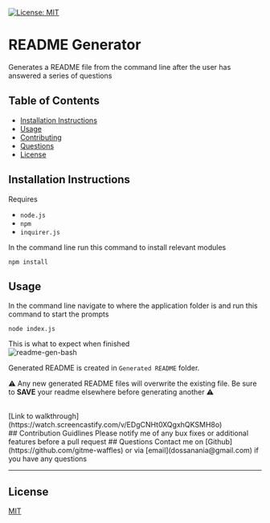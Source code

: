 [![License: MIT](https://img.shields.io/badge/License-MIT-yellow.svg)](https://opensource.org/licenses/MIT)
  # README Generator
    
   Generates a README file from the command line after the user has answered a series of questions
  
  ## Table of Contents
  - [Installation Instructions](#installation-instructions)
  - [Usage](#usage)
  - [Contributing](#contribution-guidlines)
  - [Questions](#questions)
  - [License](#license)
  
  ## Installation Instructions
  Requires 
  - `node.js`
  - `npm` 
  - `inquirer.js` 
  
In the command line run this command to install relevant modules
```
npm install
```
  ## Usage 
  In the command line navigate to where the application folder is and run this command to start the prompts
```
node index.js
```  
This is what to expect when finished <br />
![readme-gen-bash](https://user-images.githubusercontent.com/85494162/138543004-5bd9ecf6-3d1e-434d-97d6-e7859e61eb55.png)  

Generated README is created in `Generated README` folder. 

⚠️ Any new generated README files will overwrite the existing file. Be sure to **SAVE** your readme elsewhere before generating another ⚠️

<br />
[Link to walkthrough](https://watch.screencastify.com/v/EDgCNHt0XQgxhQKSMH8o)
<br />
## Contribution Guidlines
Please notify me of any bux fixes or additional features before a pull request
## Questions
Contact me on [Github](https://github.com/gitme-waffles) or via [email](dossanania@gmail.com) if you have any questions 
 
- - -
## License
[MIT](https://opensource.org/licenses/MIT)

